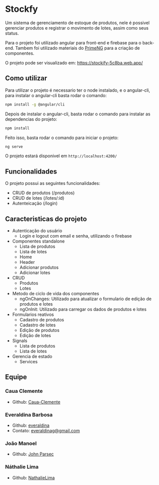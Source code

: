 # Stockfy

Um sistema de gerenciamento de estoque de produtos, nele é possivel gerenciar produtos e registrar o movimento de lotes, assim como seus status.

Para o projeto foi utilizado angular para front-end e firebase para o back-end. Tambem foi utilizado materiais do [PrimeNG](https://primeng.org/) para a criação de componentes.

O projeto pode ser visualizado em: https://stockify-5c8ba.web.app/

## Como utilizar

Para utilizar o projeto é necessario ter o node instalado, e o angular-cli, para instalar o angular-cli basta rodar o comando:

```bash
npm install -g @angular/cli
```

Depois de instalar o angular-cli, basta rodar o comando para instalar as dependencias do projeto:

```bash
npm install
```

Feito isso, basta rodar o comando para iniciar o projeto:

```bash
ng serve
```

O projeto estará disponivel em `http://localhost:4200/`

## Funcionalidades

O projeto possui as seguintes funcionalidades:

- CRUD de produtos (/produtos)
- CRUD de lotes (/lotes/:id)
- Autenteicação (/login)

## Caracteristicas do projeto

- Autenticação do usuário
  - Login e logout com email e senha, utilizando o firebase
- Componentes standalone
  - Lista de produtos
  - Lista de lotes
  - Home
  - Header
  - Adicionar produtos
  - Adicionar lotes
- CRUD
  - Produtos
  - Lotes
- Metodo de ciclo de vida dos componentes
  - ngOnChanges: Utilizado para atualizar o formulario de edição de produtos e lotes
  - ngOnInit: Utilizado para carregar os dados de produtos e lotes
- Formularios reativos
  - Cadastro de produtos
  - Cadastro de lotes
  - Edição de produtos
  - Edição de lotes
- Signals
  - Lista de produtos
  - Lista de lotes
- Gerencia de estado
  - Services

## Equipe

### Caua Clemente

- Github: [Caua-Clemente](https://github.com/Caua-Clemente)

### Everaldina Barbosa

- Github: [everaldina](github.com/everaldina)
- Contato: everaldinag@gmail.com

### João Manoel

- Github: [John Parsec](https://github.com/John-Parsec)

### Náthalie Lima

- Github: [NathalieLima](https://github.com/NathalieLima)
